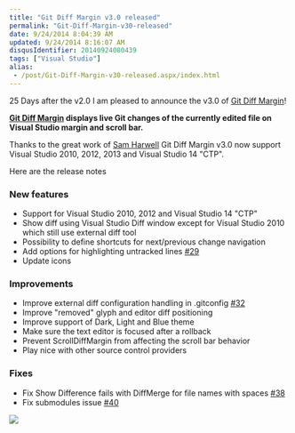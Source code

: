 ```yaml
---
title: "Git Diff Margin v3.0 released"
permalink: "Git-Diff-Margin-v30-released"
date: 9/24/2014 8:04:39 AM
updated: 9/24/2014 8:16:07 AM
disqusIdentifier: 20140924080439
tags: ["Visual Studio"]
alias:
 - /post/Git-Diff-Margin-v30-released.aspx/index.html
---
```

25 Days after the v2.0 I am pleased to announce the v3.0 of [Git Diff Margin](http://visualstudiogallery.msdn.microsoft.com/cf49cf30-2ca6-4ea0-b7cc-6a8e0dadc1a8)!

**[Git Diff Margin](http://visualstudiogallery.msdn.microsoft.com/cf49cf30-2ca6-4ea0-b7cc-6a8e0dadc1a8) displays live Git changes of the currently edited file on Visual Studio margin and scroll bar.**
<!-- more -->

Thanks to the great work of [Sam Harwell](https://github.com/sharwell) Git Diff Margin v3.0 now support Visual Studio 2010, 2012, 2013 and Visual Studio 14 "CTP".

Here are the release notes 

### New features

*   Support for Visual Studio 2010, 2012 and Visual Studio 14 "CTP" 
*   Show diff using Visual Studio Diff window except for Visual Studio 2010 which still use external diff tool 
*   Possibility to define shortcuts for next/previous change navigation 
*   Add options for highlighting untracked lines [#29](https://github.com/laurentkempe/GitDiffMargin/issues/29) 
*   Update icons   

### Improvements

*   Improve external diff configuration handling in .gitconfig [#32](https://github.com/laurentkempe/GitDiffMargin/issues/32) 
*   Improve "removed" glyph and editor diff positioning 
*   Improve support of Dark, Light and Blue theme 
*   Make sure the text editor is focused after a rollback 
*   Prevent ScrollDiffMargin from affecting the scroll bar behavior 
*   Play nice with other source control providers   

### Fixes

*   Fix Show Difference fails with DiffMerge for file names with spaces [#38](https://github.com/laurentkempe/GitDiffMargin/issues/38) 
*   Fix submodules issue [#40](https://github.com/laurentkempe/GitDiffMargin/issues/40)   

![](https://c4.staticflickr.com/4/3893/15335334635_a88dc1f271.jpg)
